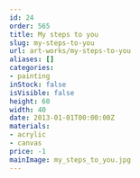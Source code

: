 ```yaml
---
id: 24
order: 565
title: My steps to you
slug: my-steps-to-you
url: art-works/my-steps-to-you
aliases: []
categories:
- painting
inStock: false
isVisible: false
height: 60
width: 40
date: 2013-01-01T00:00:00Z
materials:
- acrylic
- canvas
price: -1
mainImage: my_steps_to_you.jpg
---
```

